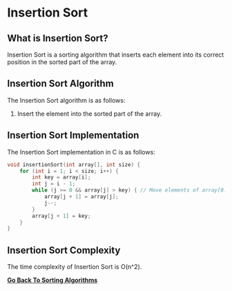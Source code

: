 
# Insertion Sort

## What is Insertion Sort?

Insertion Sort is a sorting algorithm that inserts each element into its correct position in the sorted part of the array.

## Insertion Sort Algorithm

The Insertion Sort algorithm is as follows:

1. Insert the element into the sorted part of the array.

## Insertion Sort Implementation

The Insertion Sort implementation in C is as follows:

```c
void insertionSort(int array[], int size) {
    for (int i = 1; i < size; i++) {
        int key = array[i];
        int j = i - 1;
        while (j >= 0 && array[j] > key) { // Move elements of array[0..i-1], that are greater than key, to one position ahead of their current position
            array[j + 1] = array[j];
            j--;
        }
        array[j + 1] = key;
    }
}
```

## Insertion Sort Complexity

The time complexity of Insertion Sort is O(n^2).

[**Go Back To Sorting Algorithms**](README.md)
